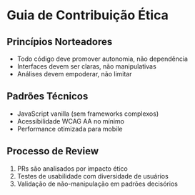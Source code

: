 # Guia de Contribuição Ética

## Princípios Norteadores
- Todo código deve promover autonomia, não dependência
- Interfaces devem ser claras, não manipulativas
- Análises devem empoderar, não limitar

## Padrões Técnicos
- JavaScript vanilla (sem frameworks complexos)
- Acessibilidade WCAG AA no mínimo
- Performance otimizada para mobile

## Processo de Review
1. PRs são analisados por impacto ético
2. Testes de usabilidade com diversidade de usuários
3. Validação de não-manipulação em padrões decisórios
